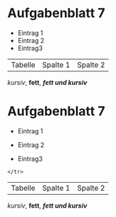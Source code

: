 Aufgabenblatt 7
====
* Eintrag 1
* Eintrag 2
* Eintrag3 

<table>
    <tr>
        <td>Tabelle</td>
<td>Spalte 1</td>
<td>Spalte 2</td>
    </tr>
</table>  

*kursiv*, **fett**, ***fett und kursiv***


Aufgabenblatt 7
====

* Eintrag 1

* Eintrag 2

* Eintrag3

 

<table>
   
 <tr>
        
<td>Tabelle</td>

<td>Spalte 1</td>

<td>Spalte 2</td>

    </tr>

</table>
 


 

*kursiv*, **fett**, ***fett und kursiv***
